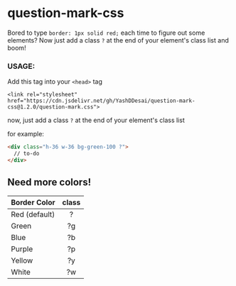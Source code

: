 # question-mark-css
Bored to type `border: 1px solid red;` each time to figure out some elements? Now just add a class `?` at the end of your element's class list and boom!


### USAGE:  

Add this tag into your `<head>` tag

`<link rel="stylesheet" href="https://cdn.jsdelivr.net/gh/YashDDesai/question-mark-css@1.2.0/question-mark.css">`

now,
just add a class `?` at the end of your element's class list

for example: 
```html
<div class="h-36 w-36 bg-green-100 ?">
  // to-do
</div>
```

## Need more colors!


| Border Color   | class   |
| ------------- |:-------------:|
| Red (default)     | ? | 
| Green      | ?g      |
| Blue | ?b      |
| Purple | ?p      |
| Yellow | ?y      |
| White | ?w      |
